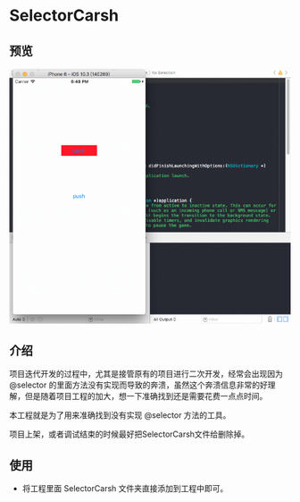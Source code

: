 # SelectorCarsh

## 预览
![SelectorCarsh](SelectorCarsh.gif)

## 介绍
项目迭代开发的过程中，尤其是接管原有的项目进行二次开发，经常会出现因为 @selector 的里面方法没有实现而导致的奔溃，虽然这个奔溃信息非常的好理解，但是随着项目工程的加大，想一下准确找到还是需要花费一点点时间。

本工程就是为了用来准确找到没有实现 @selector 方法的工具。

项目上架，或者调试结束的时候最好把SelectorCarsh文件给删除掉。

## 使用 
- 将工程里面 SelectorCarsh 文件夹直接添加到工程中即可。

